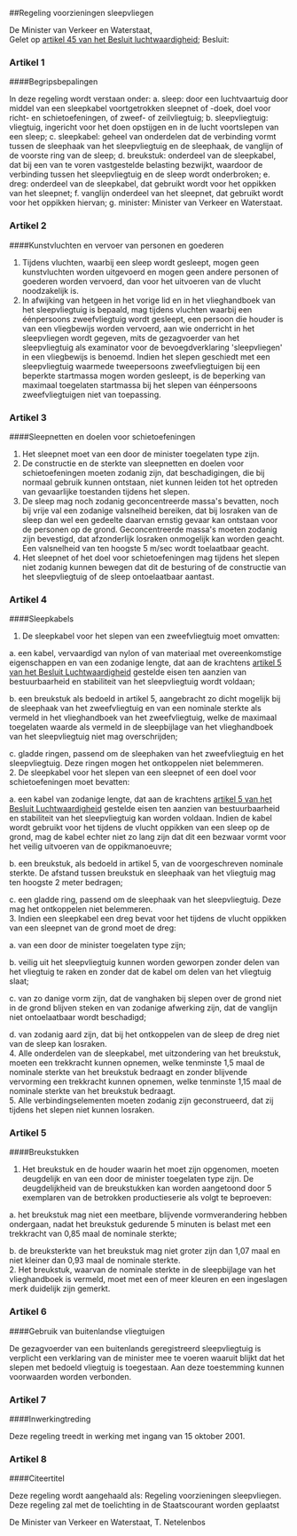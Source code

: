 <meta http-equiv='Content-Type' content='text/html; charset=utf-8' />

##Regeling voorzieningen sleepvliegen

De Minister van Verkeer en Waterstaat,  
Gelet op [artikel 45 van het Besluit luchtwaardigheid](../../../../../AMvB/besluit/luchtvaartuigen/BWBR0012651/README.md);
Besluit:    

### Artikel  1  

####Begripsbepalingen

In deze regeling wordt verstaan onder:   a. sleep:  door een luchtvaartuig door middel van een sleepkabel voortgetrokken sleepnet of -doek, doel voor richt- en schietoefeningen, of zweef- of zeilvliegtuig;    b. sleepvliegtuig:   vliegtuig, ingericht voor het doen opstijgen en in de lucht voortslepen van een sleep;    c. sleepkabel:   geheel van onderdelen dat de verbinding vormt tussen de sleephaak van het sleepvliegtuig en de sleephaak, de vanglijn of de voorste ring van de sleep;    d. breukstuk:   onderdeel van de sleepkabel, dat bij een van te voren vastgestelde belasting bezwijkt, waardoor de verbinding tussen het sleepvliegtuig en de sleep wordt onderbroken;    e. dreg:   onderdeel van de sleepkabel, dat gebruikt wordt voor het oppikken van het sleepnet;    f. vanglijn   onderdeel van het sleepnet, dat gebruikt wordt voor het oppikken hiervan;    g. minister:   Minister van Verkeer en Waterstaat.     

### Artikel  2  

####Kunstvluchten en vervoer van personen en goederen

1.  Tijdens vluchten, waarbij een sleep wordt gesleept, mogen geen kunstvluchten worden uitgevoerd en mogen geen andere personen of goederen worden vervoerd, dan voor het uitvoeren van de vlucht noodzakelijk is.   
2.  In afwijking van hetgeen in het vorige lid en in het vlieghandboek van het sleepvliegtuig is bepaald, mag tijdens vluchten waarbij een éénpersoons zweefvliegtuig wordt gesleept, een persoon die houder is van een vliegbewijs worden vervoerd, aan wie onderricht in het sleepvliegen wordt gegeven, mits de gezagvoerder van het sleepvliegtuig als examinator voor de bevoegdverklaring 'sleepvliegen' in een vliegbewijs is benoemd. Indien het slepen geschiedt met een sleepvliegtuig waarmede tweepersoons zweefvliegtuigen bij een beperkte startmassa mogen worden gesleept, is de beperking van maximaal toegelaten startmassa bij het slepen van éénpersoons zweefvliegtuigen niet van toepassing.   

### Artikel  3  

####Sleepnetten en doelen voor schietoefeningen

1.  Het sleepnet moet van een door de minister toegelaten type zijn.   
2.  De constructie en de sterkte van sleepnetten en doelen voor schietoefeningen moeten zodanig zijn, dat beschadigingen, die bij normaal gebruik kunnen ontstaan, niet kunnen leiden tot het optreden van gevaarlijke toestanden tijdens het slepen.   
3.  De sleep mag noch zodanig geconcentreerde massa's bevatten, noch bij vrije val een zodanige valsnelheid bereiken, dat bij losraken van de sleep dan wel een gedeelte daarvan ernstig gevaar kan ontstaan voor de personen op de grond. Geconcentreerde massa's moeten zodanig zijn bevestigd, dat afzonderlijk losraken onmogelijk kan worden geacht. Een valsnelheid van ten hoogste 5 m/sec wordt toelaatbaar geacht.   
4.  Het sleepnet of het doel voor schietoefeningen mag tijdens het slepen niet zodanig kunnen bewegen dat dit de besturing of de constructie van het sleepvliegtuig of de sleep ontoelaatbaar aantast.   

### Artikel  4  

####Sleepkabels

1.  De sleepkabel voor het slepen van een zweefvliegtuig moet omvatten: 

a.  een kabel, vervaardigd van nylon of van materiaal met overeenkomstige eigenschappen en van een zodanige lengte, dat aan de krachtens [artikel 5 van het Besluit Luchtwaardigheid](../../../../../AMvB/besluit/luchtvaartuigen/BWBR0012651/README.md) gestelde eisen ten aanzien van bestuurbaarheid en stabiliteit van het sleepvliegtuig wordt voldaan;  

b.  een breukstuk als bedoeld in artikel 5, aangebracht zo dicht mogelijk bij de sleephaak van het zweefvliegtuig en van een nominale sterkte als vermeld in het vlieghandboek van het zweefvliegtuig, welke de maximaal toegelaten waarde als vermeld in de sleepbijlage van het vlieghandboek van het sleepvliegtuig niet mag overschrijden;  

c.  gladde ringen, passend om de sleephaken van het zweefvliegtuig en het sleepvliegtuig. Deze ringen mogen het ontkoppelen niet belemmeren.     
2.  De sleepkabel voor het slepen van een sleepnet of een doel voor schietoefeningen moet bevatten: 

a.  een kabel van zodanige lengte, dat aan de krachtens [artikel 5 van het Besluit Luchtwaardigheid](../../../../../AMvB/besluit/luchtvaartuigen/BWBR0012651/README.md) gestelde eisen ten aanzien van bestuurbaarheid en stabiliteit van het sleepvliegtuig kan worden voldaan. Indien de kabel wordt gebruikt voor het tijdens de vlucht oppikken van een sleep op de grond, mag de kabel echter niet zo lang zijn dat dit een bezwaar vormt voor het veilig uitvoeren van de oppikmanoeuvre;  

b.  een breukstuk, als bedoeld in artikel 5, van de voorgeschreven nominale sterkte. De afstand tussen breukstuk en sleephaak van het vliegtuig mag ten hoogste 2 meter bedragen;  

c.  een gladde ring, passend om de sleephaak van het sleepvliegtuig. Deze mag het ontkoppelen niet belemmeren.     
3.  Indien een sleepkabel een dreg bevat voor het tijdens de vlucht oppikken van een sleepnet van de grond moet de dreg: 

a.  van een door de minister toegelaten type zijn;  

b.  veilig uit het sleepvliegtuig kunnen worden geworpen zonder delen van het vliegtuig te raken en zonder dat de kabel om delen van het vliegtuig slaat;  

c.  van zo danige vorm zijn, dat de vanghaken bij slepen over de grond niet in de grond blijven steken en van zodanige afwerking zijn, dat de vanglijn niet ontoelaatbaar wordt beschadigd;  

d.  van zodanig aard zijn, dat bij het ontkoppelen van de sleep de dreg niet van de sleep kan losraken.     
4.  Alle onderdelen van de sleepkabel, met uitzondering van het breukstuk, moeten een trekkracht kunnen opnemen, welke tenminste 1,5 maal de nominale sterkte van het breukstuk bedraagt en zonder blijvende vervorming een trekkracht kunnen opnemen, welke tenminste 1,15 maal de nominale sterkte van het breukstuk bedraagt.   
5.  Alle verbindingselementen moeten zodanig zijn geconstrueerd, dat zij tijdens het slepen niet kunnen losraken.   

### Artikel  5  

####Breukstukken

1.  Het breukstuk en de houder waarin het moet zijn opgenomen, moeten deugdelijk en van een door de minister toegelaten type zijn. De deugdelijkheid van de breukstukken kan worden aangetoond door 5 exemplaren van de betrokken productieserie als volgt te beproeven: 

a.  het breukstuk mag niet een meetbare, blijvende vormverandering hebben ondergaan, nadat het breukstuk gedurende 5 minuten is belast met een trekkracht van 0,85 maal de nominale sterkte;  

b.  de breuksterkte van het breukstuk mag niet groter zijn dan 1,07 maal en niet kleiner dan 0,93 maal de nominale sterkte.     
2.  Het breukstuk, waarvan de nominale sterkte in de sleepbijlage van het vlieghandboek is vermeld, moet met een of meer kleuren en een ingeslagen merk duidelijk zijn gemerkt.   

### Artikel  6  

####Gebruik van buitenlandse vliegtuigen

De gezagvoerder van een buitenlands geregistreerd sleepvliegtuig is verplicht een verklaring van de minister mee te voeren waaruit blijkt dat het slepen met bedoeld vliegtuig is toegestaan. Aan deze toestemming kunnen voorwaarden worden verbonden.  

### Artikel  7  

####Inwerkingtreding

Deze regeling treedt in werking met ingang van 15 oktober 2001.  

### Artikel  8  

####Citeertitel

Deze regeling wordt aangehaald als: Regeling voorzieningen sleepvliegen. 
Deze regeling zal met de toelichting in de Staatscourant worden geplaatst   

De 
Minister van Verkeer en Waterstaat, 
T. Netelenbos      
